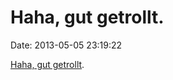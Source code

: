 Haha, gut getrollt.
===================

Date: 2013-05-05 23:19:22

[Haha, gut
getrollt](http://www.spiegel.de/kultur/musik/tannhaeuser-von-wagner-skandal-wegen-gaskammer-auf-der-buehne-a-898162.html).
